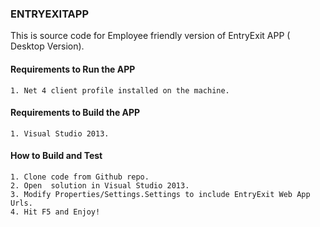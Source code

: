 ### ENTRYEXITAPP


This is source code for Employee friendly version of EntryExit APP ( Desktop Version).

#### Requirements to Run the APP

    1. Net 4 client profile installed on the machine.

#### Requirements to Build the APP

    1. Visual Studio 2013.

#### How to Build and Test


    1. Clone code from Github repo.
    2. Open  solution in Visual Studio 2013.
    3. Modify Properties/Settings.Settings to include EntryExit Web App Urls.
    4. Hit F5 and Enjoy!
